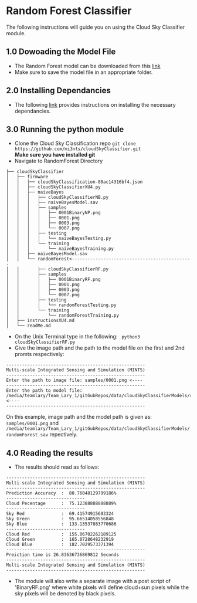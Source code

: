 # Random Forest Classifier

The following instructions will guide you on using the Cloud Sky Classifier module.

## 1.0 Dowoading the Model File 

- The Random Forest model can be downloaded from this [link](https://utdallas.box.com/s/bhldpjgyvyq62ckk1efzol9rhimy5b48)
- Make sure to save the model file in an appropriate folder.

## 2.0 Installing Dependancies
-  The following [link](https://github.com/mi3nts/cloudSkyClassifier/blob/master/dependencies.md) provides instructions on installing  the necessary dependancies.

## 3.0 Running the python module

- Clone the Cloud Sky Classification repo
```git clone https://github.com/mi3nts/cloudSkyClassifier.git```</br>
**Make sure you have installed git**
- Navigate to RandomForest Directory  
```
├── cloudSkyClassifier
│   ├── firmware
│   │   ├── cloudSkyClassification-80ac14316bf4.json
│   │   ├── cloudSkyClassifierXU4.py
│   │   ├── naiveBayes
│   │   │   ├── cloudSkyClassifierNB.py
│   │   │   ├── naiveBayesModel.sav
│   │   │   ├── samples
│   │   │   │   ├── 0001BinaryNP.png
│   │   │   │   ├── 0001.png
│   │   │   │   ├── 0003.png
│   │   │   │   └── 0007.png
│   │   │   ├── testing
│   │   │   │   └── naiveBayesTesting.py
│   │   │   └── training
│   │   │       └── naiveBayesTraining.py
│   │   ├── naiveBayesModel.sav
│   │   └── randomForest<----------------------------------------------
│   │       ├── cloudSkyClassifierRF.py
│   │       ├── samples
│   │       │   ├── 0001BinaryRF.png
│   │       │   ├── 0001.png
│   │       │   ├── 0003.png
│   │       │   └── 0007.png
│   │       ├── testing
│   │       │   └── randomForestTesting.py
│   │       └── training
│   │           └── randomForestTraining.py
│   ├── instructionsXU4.md
│   └── readMe.md
```
- On the Unix Terminal type in the following:
``` python3 cloudSkyClassifierRF.py```
- Give the image path and the path to the model file on the first and 2nd promts respectively:
```
-----------------------------------------------------
Multi-scale Integrated Sensing and Simulation (MINTS)
-----------------------------------------------------
Enter the path to image file: samples/0001.png <----
-----------------------------------------------------
Enter the path to model file: /media/teamlary/Team_Lary_1/gitGubRepos/data/cloudSkyClassifierModels/randomForest.sav <----
-----------------------------------------------------
```
On this example, image path and the model path is given as: `samples/0001.png` and  `/media/teamlary/Team_Lary_1/gitGubRepos/data/cloudSkyClassifierModels/randomForest.sav` repectively. 

## 4.0 Reading the results 

- The results should read as follows:
```
-----------------------------------------------------
Multi-scale Integrated Sensing and Simulation (MINTS)
-----------------------------------------------------
Prediction Accuracy  :  80.76048129799186%
------------------------------
Cloud Pecentage      :  75.12388888888889%
------------------------------
Sky Red              :  69.41574915693324
Sky Green            :  95.66514058556848
Sky Blue             :  133.13537083770686
------------------------------
Cloud Red            :  155.06702262189125
Cloud Green          :  165.0728648232919
Cloud Blue           :  182.7029573371394
-----------------------------------------------------
Preiction time is 26.83636736869812 Seconds
-----------------------------------------------------
Multi-scale Integrated Sensing and Simulation (MINTS)
-----------------------------------------------------

```
- The module will also write a separate image with a post script of 'BinaryRF.png' where white pixels will define cloud+sun pixels while the sky pixels will be denoted by black pixels. 







